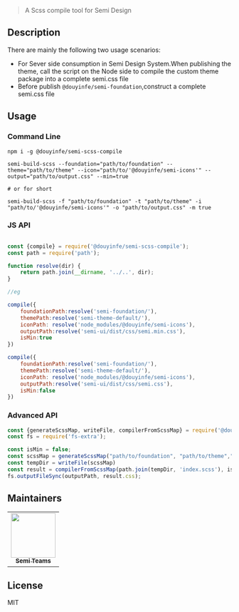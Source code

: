 > A Scss compile tool for Semi Design

## Description

There are mainly the following two usage scenarios:

- For Sever side consumption in Semi Design System.When publishing the theme, call the script on the Node side to
  compile the custom theme package into a complete semi.css file
- Before publish `@douyinfe/semi-foundation`,construct a complete semi.css file

## Usage

### Command Line

```shell
npm i -g @douyinfe/semi-scss-compile

semi-build-scss --foundation="path/to/foundation" --theme="path/to/theme" --icon="path/to/'@douyinfe/semi-icons'" --output="path/to/output.css" --min=true

# or for short

semi-build-scss -f "path/to/foundation" -t "path/to/theme" -i "path/to/'@douyinfe/semi-icons'" -o "path/to/output.css" -m true

```

### JS API

```js

const {compile} = require('@douyinfe/semi-scss-compile');
const path = require('path');

function resolve(dir) {
    return path.join(__dirname, '../..', dir);
}

//eg

compile({
    foundationPath:resolve('semi-foundation/'),
    themePath:resolve('semi-theme-default/'),
    iconPath: resolve('node_modules/@douyinfe/semi-icons'),
    outputPath:resolve('semi-ui/dist/css/semi.min.css'),
    isMin:true
})

compile({
    foundationPath:resolve('semi-foundation/'),
    themePath:resolve('semi-theme-default/'),
    iconPath: resolve('node_modules/@douyinfe/semi-icons'),
    outputPath:resolve('semi-ui/dist/css/semi.css'),
    isMin:false
})
```

### Advanced API

```js
const {generateScssMap, writeFile, compilerFromScssMap} = require('@douyinfe/semi-scss-compile');
const fs = require('fs-extra');

const isMin = false;
const scssMap = generateScssMap("path/to/foundation", "path/to/theme","path/to/'@douyinfe/semi-icons'");
const tempDir = writeFile(scssMap)
const result = compilerFromScssMap(path.join(tempDir, 'index.scss'), isMin);
fs.outputFileSync(outputPath, result.css);

```

## Maintainers

<table>
    <tbody>
        <tr>
            <td align="center"><a href="https://github.com/DouyinFE/semi-design"><img src="https://sf6-cdn-tos.douyinstatic.com/obj/eden-cn/ptlz_zlp/ljhwZthlaukjlkulzlp/SemiLogo.jpg" width="100px;" alt="" style="max-width:100%;"><br><sub><b>Semi Teams</b></sub></a></td>
        </tr>
    </tbody>
</table>

## License

MIT
